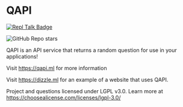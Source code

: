 # QAPI

[![Repl Talk Badge](https://replit-badge.vercel.app/api?id=147167&style=gradient&theme=dark&replTalk=Repl%20Share)](https://replit.com/talk/share/Dizzle-v20-QAPI/147167)


![GitHub Repo stars](https://img.shields.io/github/stars/DillonB07/QAPI?label=Stars&logo=github)

QAPI is an API service that returns a random question for use in your applications!

Visit https://qapi.ml for more information

Visit https://dizzle.ml for an example of a website that uses QAPI.

Project and questions licensed under LGPL v3.0. Learn more at https://choosealicense.com/licenses/lgpl-3.0/
